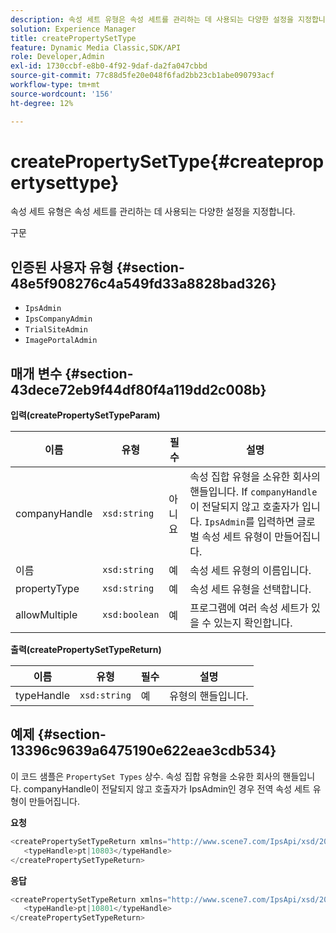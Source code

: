 ```yaml
---
description: 속성 세트 유형은 속성 세트를 관리하는 데 사용되는 다양한 설정을 지정합니다.
solution: Experience Manager
title: createPropertySetType
feature: Dynamic Media Classic,SDK/API
role: Developer,Admin
exl-id: 1730ccbf-e8b0-4f92-9daf-da2fa047cbbd
source-git-commit: 77c88d5fe20e048f6fad2bb23cb1abe090793acf
workflow-type: tm+mt
source-wordcount: '156'
ht-degree: 12%

---
```


# createPropertySetType{#createpropertysettype}

속성 세트 유형은 속성 세트를 관리하는 데 사용되는 다양한 설정을 지정합니다.

구문

## 인증된 사용자 유형 {#section-48e5f908276c4a549fd33a8828bad326}

* `IpsAdmin`
* `IpsCompanyAdmin`
* `TrialSiteAdmin`
* `ImagePortalAdmin`

## 매개 변수 {#section-43dece72eb9f44df80f4a119dd2c008b}

**입력(createPropertySetTypeParam)**

| 이름 | 유형 | 필수 | 설명 |
|---|---|---|---|
| companyHandle | `xsd:string` | 아니요 | 속성 집합 유형을 소유한 회사의 핸들입니다. If `companyHandle` 이 전달되지 않고 호출자가 입니다. `IpsAdmin`를 입력하면 글로벌 속성 세트 유형이 만들어집니다. |
| 이름 | `xsd:string` | 예 | 속성 세트 유형의 이름입니다. |
| propertyType | `xsd:string` | 예 | 속성 세트 유형을 선택합니다. |
| allowMultiple | `xsd:boolean` | 예 | 프로그램에 여러 속성 세트가 있을 수 있는지 확인합니다. |

**출력(createPropertySetTypeReturn)**

| 이름 | 유형 | 필수 | 설명 |
|---|---|---|---|
| typeHandle | `xsd:string` | 예 | 유형의 핸들입니다. |

## 예제 {#section-13396c9639a6475190e622eae3cdb534}

이 코드 샘플은 `PropertySet Types` 상수. 속성 집합 유형을 소유한 회사의 핸들입니다. companyHandle이 전달되지 않고 호출자가 IpsAdmin인 경우 전역 속성 세트 유형이 만들어집니다.

**요청**

```java
<createPropertySetTypeReturn xmlns="http://www.scene7.com/IpsApi/xsd/2008-01-15">
   <typeHandle>pt|10803</typeHandle>
</createPropertySetTypeReturn>
```

**응답**

```java
<createPropertySetTypeReturn xmlns="http://www.scene7.com/IpsApi/xsd/2008-01-15">
   <typeHandle>pt|10801</typeHandle>
</createPropertySetTypeReturn>
```
